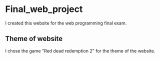 # Final_web_project
I created this website for the web programming final exam.

## Theme of website
I chose the game "Red dead redemption 2" for the theme of the website.
